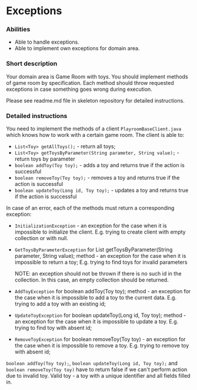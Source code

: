 # Exceptions

### Abilities
- Able to handle exceptions.
- Able to implement own exceptions for domain area.

### Short description
Your domain area is Game Room with toys. You should implement methods of game room by specification. Each method should throw requested exceptions in case something goes wrong during execution.

Please see readme.md  file in skeleton repository for detailed instructions.

### Detailed instructions
You need to implement the methods of a client `PlayroomBaseClient.java` which knows how to work with a certain game room.
The client is able to:

- `List<Toy> getAllToys();` - return all toys;
- `List<Toy> getToysByParameter(String parameter, String value);` - return toys by parameter
- `boolean addToy(Toy toy);` - adds a toy and returns true if the action is successful
- `boolean removeToy(Toy toy);` - removes a toy and returns true if the action is successful
- `boolean updateToy(Long id, Toy toy);` - updates a toy and returns true if the action is successful

In case of an error, each of the methods must return a corresponding exception:
* `InitializationException` - an exception for the case when it is impossible to initialize the client.
  E.g. trying to create client with empty collection or with null.

* `GetToysByParameterException` for List<Toy> getToysByParameter(String parameter, String value); method -
  an exception for the case when it is impossible to return a toy;
  E.g. trying to find toys for invalid parameters
  
  NOTE: an exception should not be thrown if there is no such id in the collection.
  In this case, an empty collection should be returned.

* `AddToyException` for boolean addToy(Toy toy); method - an exception for the case when it is impossible to add a toy to the current data.
  E.g. trying to add a toy with an existing id;

* `UpdateToyException` for boolean updateToy(Long id, Toy toy); method -
  an exception for the case when it is impossible to update a toy.
  E.g. trying to find toy with absent id;

* `RemoveToyException` for boolean removeToy(Toy toy) -
  an exception for the case when it is impossible to remove a toy.
  E.g. trying to remove toy with absent id;

`boolean addToy(Toy toy);`, `boolean updateToy(Long id, Toy toy);` and `boolean removeToy(Toy toy)`
have to return false if we can't perform action due to invalid toy.
Valid toy - a toy with a unique identifier and all fields filled in.

